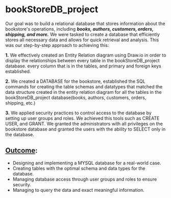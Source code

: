 # bookStoreDB_project


Our goal was to build a relational database that stores information about the bookstore's operations, including ***books, authors, customers, orders, shipping, and more.*** We were tasked to create a database that efficiently stores all necessary data and allows for quick retrieval and analysis. This was our step-by-step approach to achieving this:

**1.** We effectively created an Entity Relation diagram using Draw.io in order to display the relationships between every table in the bookStoreDB_project database. every column that is in the tables, and primary and foreign keys established.

**2.** We created a DATABASE for the bookstore, established the SQL commands for creating the table schemas and datatypes that matched the data structure created in the entity relation diagram for all the tables in the bookStoreDB_project database(books, authors, customers, orders, shipping, etc.)

**3.** We applied security practices to control access to the database by setting up user groups and roles. We achieved this tools such as CREATE USER, and GRANT. We granted the administrators with all privileges on the bookstore database and granted the users with the ability to SELECT only in the database.

## **<ins>Outcome</ins>:**
- Designing and implementing a MYSQL database for a real-world case.
- Creating tables with the optimal schema and data types for the database.
- Managing database access through user groups and roles to ensure security.
- Managing to query the data and exact meaningful information.




